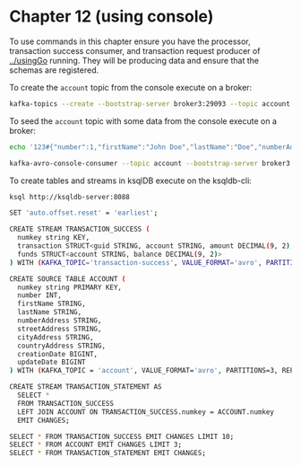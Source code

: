 # Chapter 12 (using console)

To use commands in this chapter ensure you have the processor, transaction success consumer, and transaction request producer of [../usingGo](../usingGo) running. They will be producing data and ensure that the schemas are registered. 

To create the `account` topic from the console execute on a broker:

```bash
kafka-topics --create --bootstrap-server broker3:29093 --topic account --partitions 3 --replication-factor 3
```

To seed the `account` topic with some data from the console execute on a broker:

```bash
echo '123#{"number":1,"firstName":"John Doe","lastName":"Doe","numberAddress":"10","streetAddress":"Main Street","cityAddress":"Springfield","countryAddress":"USA","creationDate":1612137600000,"updateDate":1612137600000}\n456#{"number":2,"firstName":"Jane Doe","lastName":"Doe","numberAddress":"20","streetAddress":"Main Street","cityAddress":"Springfield","countryAddress":"USA","creationDate":1612137600000,"updateDate":1612137600000}\n789#{"number":3,"firstName":"John Smith","lastName":"Smith","numberAddress":"30","streetAddress":"Main Street","cityAddress":"Springfield","countryAddress":"USA","creationDate":1612137600000,"updateDate":1612137600000}' | kafka-avro-console-producer --topic account --bootstrap-server broker3:29093 --property schema.registry.url=http://schema-registry:8081 --property value.schema="$(< /kafka-in-action/chapter12/usingGo/schemas/account.avsc)" --property "parse.key=true" --property "key.separator=#" --property key.serializer=org.apache.kafka.common.serialization.StringSerializer

kafka-avro-console-consumer --topic account --bootstrap-server broker3:29093 --property schema.registry.url=http://schema-registry:8081 --from-beginning --property print.key=true --property key.deserializer=org.apache.kafka.common.serialization.StringDeserializer --property key.separator="#"
```

To create tables and streams in ksqlDB execute on the ksqldb-cli:

```bash
ksql http://ksqldb-server:8088

SET 'auto.offset.reset' = 'earliest';

CREATE STREAM TRANSACTION_SUCCESS (
  numkey string KEY,
  transaction STRUCT<guid STRING, account STRING, amount DECIMAL(9, 2), type STRING, currency STRING, country STRING>,
  funds STRUCT<account STRING, balance DECIMAL(9, 2)>
) WITH (KAFKA_TOPIC='transaction-success', VALUE_FORMAT='avro', PARTITIONS=3, REPLICAS=1);

CREATE SOURCE TABLE ACCOUNT (
  numkey string PRIMARY KEY,
  number INT,
  firstName STRING,
  lastName STRING,
  numberAddress STRING,
  streetAddress STRING,
  cityAddress STRING,
  countryAddress STRING,
  creationDate BIGINT,
  updateDate BIGINT
) WITH (KAFKA_TOPIC = 'account', VALUE_FORMAT='avro', PARTITIONS=3, REPLICAS=1);

CREATE STREAM TRANSACTION_STATEMENT AS
  SELECT *
  FROM TRANSACTION_SUCCESS
  LEFT JOIN ACCOUNT ON TRANSACTION_SUCCESS.numkey = ACCOUNT.numkey
  EMIT CHANGES;

SELECT * FROM TRANSACTION_SUCCESS EMIT CHANGES LIMIT 10;
SELECT * FROM ACCOUNT EMIT CHANGES LIMIT 3;
SELECT * FROM TRANSACTION_STATEMENT EMIT CHANGES;
```
